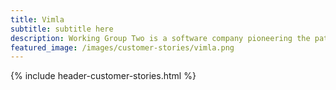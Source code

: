 ```yaml
---
title: Vimla
subtitle: subtitle here
description: Working Group Two is a software company pioneering the path of a new telco network.
featured_image: /images/customer-stories/vimla.png
---
```

{% include header-customer-stories.html %}
